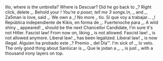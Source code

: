 Illo, where is the umbrella?
Where is Descuar? Did he go back to _?
Right click, delete _.
Behold your _!
You're a poser, tell me 3 songs.\n_, _ and _.
Za5man is love, said _.
We own a _!
No more _ tío.
Sí que voy a trabajar... _!
República independiente de Kikis, en forma de _.
Fuertenoche para _.
A wild shiny _ appeared!
_ should be the next Chancellor Candidate, I'm sure it's not Hitler.
Fascist law! From now on, liking _ is not allowed.
Fascist law! _ is not allowed anymore.
Liberal law! _ has been legalized.
Liberal law! _ is now illegal.
Alguien ha probado este _?
Premio _ del Día™.
I'm sick of _, lo veto.
The only good thing about Sanlúcar is _.
Que le jodan a _.
_ is just _ with a thousand irony layers on top.